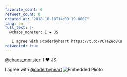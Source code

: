 ```yaml
---
favorite_count: 0
retweet_count: 0
created_at: "2018-10-18T14:09:19.000Z"
lang: en
full_text: |-
  @chaos_monster: I ❤️ JS

   I agree with @coderbyheart https://t.co/VCTaZec8Ku
retweeted: true
---
```


[@chaos_monster](https://twitter.com/chaos_monster): I ❤️ JS

I agree with [@coderbyheart](https://twitter.com/coderbyheart)
![Embedded Photo](https://twitter-media-coderbyheart.s3.eu-north-1.amazonaws.com/1052924589972566016-DpyqNF9XoAAGdD0.jpg)
